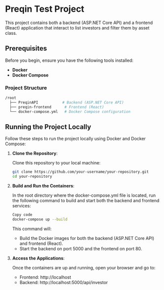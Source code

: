 # Preqin Test Project

This project contains both a backend (ASP.NET Core API) and a frontend (React) application that interact to list investors and filter them by asset class.

## Prerequisites

Before you begin, ensure you have the following tools installed:

- **Docker**
- **Docker Compose**

### Project Structure

```bash
/root
  ├── PreqinAPI           # Backend (ASP.NET Core API)
  ├── preqin-frontend      # Frontend (React)
  └── docker-compose.yml   # Docker Compose configuration
```

## Running the Project Locally

Follow these steps to run the project locally using Docker and Docker Compose:

1. **Clone the Repository**:

   Clone this repository to your local machine:

   ```bash
   git clone https://github.com/your-username/your-repository.git
   cd your-repository
   ```

2. **Build and Run the Containers**:

    In the root directory where the docker-compose.yml file is located, run the following command to build and start both the backend and frontend services:

    ```bash
    Copy code
    docker-compose up --build
    ```

    This command will:

    - Build the Docker images for both the backend (ASP.NET Core API) and frontend (React).
    - Start the backend on port 5000 and the frontend on port 80.

3. **Access the Applications**:

    Once the containers are up and running, open your browser and go to:

    - Frontend: http://localhost
    - Backend: http://localhost:5000/api/investor
